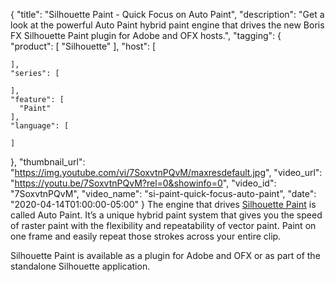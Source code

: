 {
  "title": "Silhouette Paint - Quick Focus on Auto Paint",
  "description": "Get a look at the powerful Auto Paint hybrid paint engine that drives the new Boris FX Silhouette Paint plugin for Adobe and OFX hosts.",
  "tagging": {
    "product": [
      "Silhouette"
    ],
    "host": [

    ],
    "series": [

    ],
    "feature": [
      "Paint"
    ],
    "language": [

    ]
  },
  "thumbnail_url": "https://img.youtube.com/vi/7SoxvtnPQvM/maxresdefault.jpg",
  "video_url": "https://youtu.be/7SoxvtnPQvM?rel=0&showinfo=0",
  "video_id": "7SoxvtnPQvM",
  "video_name": "si-paint-quick-focus-auto-paint",
  "date": "2020-04-14T01:00:00-05:00"
}
The engine that drives [Silhouette Paint](https://borisfx.com/products/silhouette-paint/) is called Auto Paint. It’s a unique hybrid paint system that gives you the speed of raster paint with the flexibility and repeatability of vector paint. Paint on one frame and easily repeat those strokes across your entire clip.

Silhouette Paint is available as a plugin for Adobe and OFX or as part of the standalone Silhouette application.
